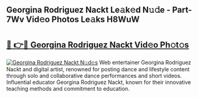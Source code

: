 ## Georgina Rodriguez Nackt Le𝚊k𝚎d N𝚞𝚍e - Part-7Wv Vid𝚎o Photos Le𝚊ks H8WuW

# <h2><a href="http://fb6zo4.evod.top/?m=Georgina+Rodriguez+Nackt">🔗 👉🔴 Georgina Rodriguez Nackt Vid𝚎o Ph𝚘t𝚘s</a></h2>

[![Georgina Rodriguez Nackt N𝚞d𝚎s](https://i.imgur.com/8V9OHl7.gif)](http://fb6zo4.evod.top/?m=Georgina+Rodriguez+Nackt)
Web entertainer Georgina Rodriguez Nackt and digital artist, renowned for posting dance and lifestyle content through solo and collaborative dance performances and short videos. Influential educator Georgina Rodriguez Nackt, known for their innovative teaching methods and commitment to education. 
